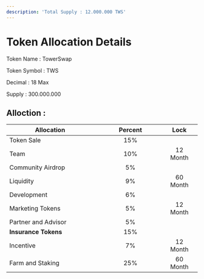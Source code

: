 ```yaml
---
description: 'Total Supply : 12.000.000 TWS'
---
```


# Token Allocation Details

Token Name : TowerSwap&#x20;

Token Symbol : TWS

Decimal : 18 Max&#x20;

Supply : 300.000.000&#x20;



## Alloction :

<table><thead><tr><th width="263">Allocation</th><th width="228" align="center">Percent</th><th align="center">Lock</th><th data-hidden></th></tr></thead><tbody><tr><td>Token Sale</td><td align="center">15%</td><td align="center"></td><td></td></tr><tr><td>Team</td><td align="center">10%</td><td align="center">12 Month</td><td></td></tr><tr><td>Community Airdrop</td><td align="center">5%</td><td align="center"></td><td></td></tr><tr><td>Liquidity</td><td align="center">9%</td><td align="center">60 Month</td><td></td></tr><tr><td>Development</td><td align="center">6%</td><td align="center"></td><td></td></tr><tr><td>Marketing Tokens</td><td align="center">5%</td><td align="center">12 Month</td><td></td></tr><tr><td>Partner and Advisor</td><td align="center">5%</td><td align="center"></td><td></td></tr><tr><td><strong>Insurance Tokens</strong></td><td align="center">15%</td><td align="center"></td><td></td></tr><tr><td>Incentive</td><td align="center">7%</td><td align="center">12 Month</td><td></td></tr><tr><td>Farm and Staking</td><td align="center">25%</td><td align="center">60 Month</td><td></td></tr></tbody></table>

